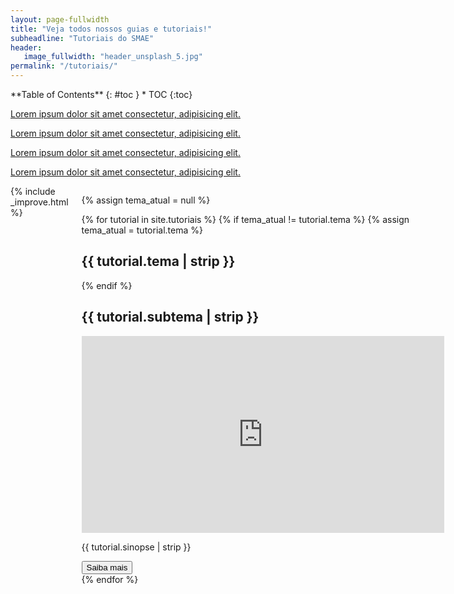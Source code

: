 ```yaml
---
layout: page-fullwidth
title: "Veja todos nossos guias e tutoriais!"
subheadline: "Tutoriais do SMAE"
header:
   image_fullwidth: "header_unsplash_5.jpg"
permalink: "/tutoriais/"
---
```



<!-- table of contents -->
<div class="row">
<div class="medium-4 medium-push-8 columns" markdown="1">
<div class="panel radius" markdown="1">
**Table of Contents**
{: #toc }
*  TOC
{:toc}

[Lorem ipsum dolor sit amet consectetur, adipisicing elit.](#toc)

[Lorem ipsum dolor sit amet consectetur, adipisicing elit.](#toc)

[Lorem ipsum dolor sit amet consectetur, adipisicing elit.](#toc)

[Lorem ipsum dolor sit amet consectetur, adipisicing elit.](#toc)

</div>
</div>
<!-- /.medium-4.columns -->



<!-- _improve -->

<div class="medium-8 medium-pull-4 columns" markdown="1">
{% include _improve.html %} 

<!-- codigo das colletions -->

<div class="accordion-menu">

   {% assign tema_atual = null %}

   {% for tutorial in site.tutoriais %}
   {% if tema_atual != tutorial.tema %}
   {% assign tema_atual = tutorial.tema %}
   <h2 class="tema-header">{{ tutorial.tema | strip }}</h2>
   {% endif %}
      <div class="menu-item">
         <h2 class="menu-header" onclick="toggleMenu(this)">{{ tutorial.subtema | strip }}</h2>
         <div class="menu-content">
         <iframe width='580' height='315' src='https://www.youtube.com/embed/GI4QadBz_Dk?si=kHitVEunqi9x5l1-' frameborder='0' allowfullscreen></iframe>
         <div>
            <p>{{ tutorial.sinopse | strip }}</p>
            <a href="{{ tutorial.permalink }}"><button class="button-tutoras">Saiba mais</button></a>
         </div>
         </div>
      </div>
   {% endfor %}
   </div>


</div>

<!-- teste de footer -->



<!-- codigo JS -->

<script>
   function toggleMenu(header) {
      var content = header.nextElementSibling;
      if (content.style.display === "block") {
            content.style.display = "none";
      } else {
            content.style.display = "block";
            closeOtherMenus(header);
      }
   }

   function closeOtherMenus(currentHeader) {
      var headers = document.querySelectorAll(".menu-header");
      headers.forEach(function (header) {
            if (header !== currentHeader) {
               header.nextElementSibling.style.display = "none";
            }
      });
   }
</script>

